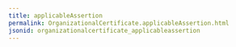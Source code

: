 ```yaml
---
title: applicableAssertion
permalink: OrganizationalCertificate.applicableAssertion.html
jsonid: organizationalcertificate_applicableassertion
---
```

